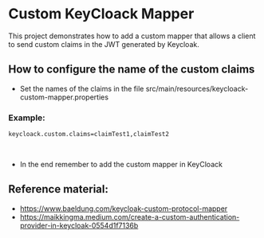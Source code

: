 # Custom KeyCloack Mapper

This project demonstrates how to add a custom mapper that allows a client to send custom claims in the JWT generated by Keycloak.

## How to configure the name of the custom claims

- Set the names of the claims in the file src/main/resources/keycloack-custom-mapper.properties

### Example:

```keycloack.custom.claims=claimTest1,claimTest2```

<br/>

- In the end remember to add the custom mapper in KeyCloack

## Reference material:

- https://www.baeldung.com/keycloak-custom-protocol-mapper
- https://maikkingma.medium.com/create-a-custom-authentication-provider-in-keycloak-0554d1f7136b
